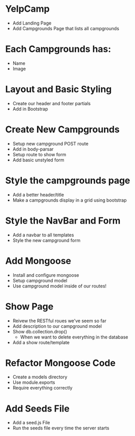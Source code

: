 # YelpCamp
* Add Landing Page
* Add Campgrounds Page that lists all campgrounds

# Each Campgrounds has:
* Name
* Image

# Layout and Basic Styling
* Create our header and footer partials
* Add in Bootstrap

# Create New Campgrounds
* Setup new campground POST route
* Add in body-parsar
* Setup route to show form
* Add basic unstyled form

# Style the campgrounds page
* Add a better header/title
* Make a campgrounds display in a grid using bootstrap

# Style the NavBar and Form
* Add a navbar to all templates
* Style the new campground form

# Add Mongoose
* Install and configure mongoose
* Setup campground model
* Use campground model inside of our routes!

# Show Page
* Reivew the RESTful roues we've seem so far
* Add description to our campground model
* Show db.collection.drop()
    * When we want to delete everything in the database
* Add a show route/template

# Refactor Mongoose Code
* Create a models directory 
* Use module.exports
* Require everything correctly

# Add Seeds File
* Add a seed.js File
* Run the seeds file every time the server starts
